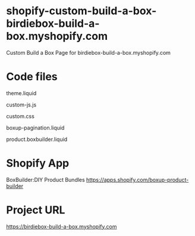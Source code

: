 # shopify-custom-build-a-box-birdiebox-build-a-box.myshopify.com
Custom Build a Box Page for birdiebox-build-a-box.myshopify.com

# Code files
theme.liquid

custom-js.js

custom.css

boxup-pagination.liquid

product.boxbuilder.liquid

# Shopify App
BoxBuilder:DIY Product Bundles
https://apps.shopify.com/boxup-product-builder

# Project URL
https://birdiebox-build-a-box.myshopify.com
